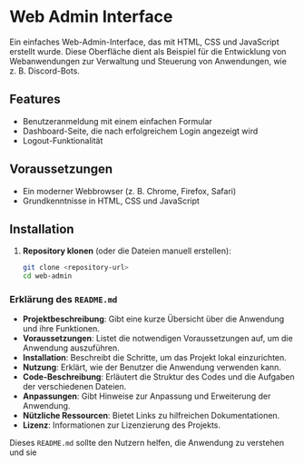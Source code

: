 # Web Admin Interface

Ein einfaches Web-Admin-Interface, das mit HTML, CSS und JavaScript erstellt wurde. Diese Oberfläche dient als Beispiel für die Entwicklung von Webanwendungen zur Verwaltung und Steuerung von Anwendungen, wie z. B. Discord-Bots.

## Features

- Benutzeranmeldung mit einem einfachen Formular
- Dashboard-Seite, die nach erfolgreichem Login angezeigt wird
- Logout-Funktionalität

## Voraussetzungen

- Ein moderner Webbrowser (z. B. Chrome, Firefox, Safari)
- Grundkenntnisse in HTML, CSS und JavaScript

## Installation

1. **Repository klonen** (oder die Dateien manuell erstellen):
   ```bash
   git clone <repository-url>
   cd web-admin


### Erklärung des `README.md`

- **Projektbeschreibung**: Gibt eine kurze Übersicht über die Anwendung und ihre Funktionen.
- **Voraussetzungen**: Listet die notwendigen Voraussetzungen auf, um die Anwendung auszuführen.
- **Installation**: Beschreibt die Schritte, um das Projekt lokal einzurichten.
- **Nutzung**: Erklärt, wie der Benutzer die Anwendung verwenden kann.
- **Code-Beschreibung**: Erläutert die Struktur des Codes und die Aufgaben der verschiedenen Dateien.
- **Anpassungen**: Gibt Hinweise zur Anpassung und Erweiterung der Anwendung.
- **Nützliche Ressourcen**: Bietet Links zu hilfreichen Dokumentationen.
- **Lizenz**: Informationen zur Lizenzierung des Projekts.

Dieses `README.md` sollte den Nutzern helfen, die Anwendung zu verstehen und sie 
